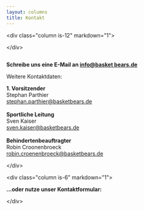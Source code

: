 ```yaml
---
layout: columns
title: Kontakt
---
```

<﻿div class="column is-12" markdown="1">

<﻿/div>

<div class="column is-6" markdown="1">

**Schreibe uns eine E-Mail an [info@basket bears.de](mailto:info@basketbears.de)**

Weitere Kontaktdaten:

**1. Vorsitzender**\
Stephan Parthier\
[stephan.parthier@basketbears.de](mailto:stephan.parthier@basketbears.de)\
\
**Sportliche Leitung**\
Sven Kaiser\
[sven.kaiser@basketbears.de](mailto:sven.kaiser@basketbears.de)\
\
**Behindertenbeauftragter**\
Robin Croonenbroeck\
[robin.croenenbroeck@basketbears.de](mailto:robin.croenenbroeck@basketbears.de)

<﻿/div>

<﻿div class="column is-6" markdown="1">

**...oder nutze unser Kontaktformular:**

<﻿/div>